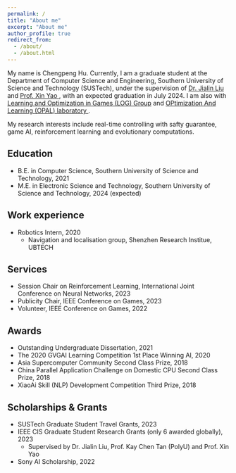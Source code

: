 ```yaml
---
permalink: /
title: "About me"
excerpt: "About me"
author_profile: true
redirect_from: 
  - /about/
  - /about.html
---
```


My name is Chengpeng Hu. Currently, I am a graduate student at the Department of Computer Science and Engineering, Southern University of Science and Technology (SUSTech), under the supervision of <a href = 'http://www.liujialin.tech/index.html'> Dr. Jialin Liu </a> and <a href = 'https://cse.sustech.edu.cn/faculty/~xiny/'>Prof. Xin Yao </a>, with an expected graduation in July 2024. I am also with <a href = 'https://aingames.cn/'> Learning and Optimization in Games (LOG) Group</a> and <a href = 'https://cse.sustech.edu.cn/faculty/~xiny/'>OPtimization And Learning (OPAL) laboratory </a>.

My research interests include real-time controlling with safty guarantee, game AI, reinforcement learning and evolutionary computations.

Education
-----
* B.E. in Computer Science, Southern University of Science and Technology, 2021
* M.E. in Electronic Science and Technology, Southern University of Science and Technology, 2024 (expected)

Work experience
-----
* Robotics Intern, 2020
     * Navigation and localisation group, Shenzhen Research Institue, UBTECH

Services
-----
* Session Chair on Reinforcement Learning, International Joint Conference on Neural Networks, 2023
* Publicity Chair, IEEE Conference on Games, 2023
* Volunteer, IEEE Conference on Games, 2022


Awards
-----
* Outstanding Undergraduate Dissertation, 2021
* The 2020 GVGAI Learning Competition 1st Place Winning AI, 2020
* Asia Supercomputer Community Second Class Prize, 2018
* China Parallel Application Challenge on Domestic CPU Second Class Prize, 2018
* XiaoAi Skill (NLP) Development Competition Third Prize, 2018


Scholarships & Grants
-----
* SUSTech Graduate Student Travel Grants, 2023
* IEEE CIS Graduate Student Research Grants (only 6 awarded globally), 2023
  * Supervised by Dr. Jialin Liu, Prof. Kay Chen Tan (PolyU) and Prof. Xin Yao
* Sony AI Scholarship, 2022